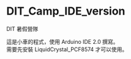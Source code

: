 # DIT_Camp_IDE_version
DIT 暑假營隊

這是小車的程式，使用 Arduino IDE 2.0 撰寫。  
需要先安裝 LiquidCrystal_PCF8574 才可以使用。
